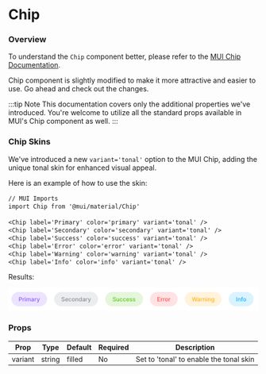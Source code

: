 # Chip

### Overview

To understand the `Chip` component better, please refer to the [MUI Chip Documentation](https://mui.com/material-ui/react-chip/).

Chip component is slightly modified to make it more attractive and easier to use. Go ahead and check out the changes.

:::tip Note
This documentation covers only the additional properties we've introduced. You're welcome to utilize all the standard props available in MUI's Chip component as well.
:::

### Chip Skins

We've introduced a new `variant='tonal'` option to the MUI Chip, adding the unique tonal skin for enhanced visual appeal.

Here is an example of how to use the skin:

```tsx
// MUI Imports
import Chip from '@mui/material/Chip'

<Chip label='Primary' color='primary' variant='tonal' />
<Chip label='Secondary' color='secondary' variant='tonal' />
<Chip label='Success' color='success' variant='tonal' />
<Chip label='Error' color='error' variant='tonal' />
<Chip label='Warning' color='warning' variant='tonal' />
<Chip label='Info' color='info' variant='tonal' />
```
Results:

![chip-skins](../../../assets/chip-skins.png)

### Props

| Prop    | Type    | Default | Required | Description
|---------|---------|---------|----------|-----------------------------------------|
| variant | string  | filled  | No       | Set to 'tonal' to enable the tonal skin |


